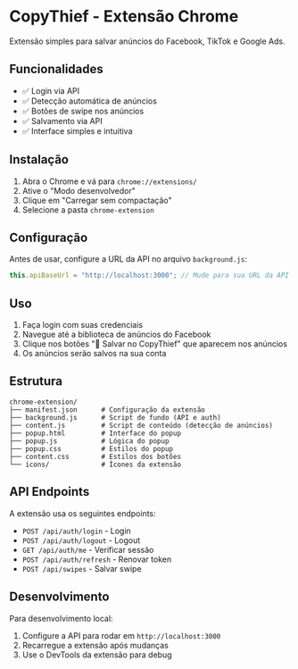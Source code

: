 # CopyThief - Extensão Chrome

Extensão simples para salvar anúncios do Facebook, TikTok e Google Ads.

## Funcionalidades

- ✅ Login via API
- ✅ Detecção automática de anúncios
- ✅ Botões de swipe nos anúncios
- ✅ Salvamento via API
- ✅ Interface simples e intuitiva

## Instalação

1. Abra o Chrome e vá para `chrome://extensions/`
2. Ative o "Modo desenvolvedor"
3. Clique em "Carregar sem compactação"
4. Selecione a pasta `chrome-extension`

## Configuração

Antes de usar, configure a URL da API no arquivo `background.js`:

```javascript
this.apiBaseUrl = "http://localhost:3000"; // Mude para sua URL da API
```

## Uso

1. Faça login com suas credenciais
2. Navegue até a biblioteca de anúncios do Facebook
3. Clique nos botões "💾 Salvar no CopyThief" que aparecem nos anúncios
4. Os anúncios serão salvos na sua conta

## Estrutura

```
chrome-extension/
├── manifest.json      # Configuração da extensão
├── background.js      # Script de fundo (API e auth)
├── content.js         # Script de conteúdo (detecção de anúncios)
├── popup.html         # Interface do popup
├── popup.js           # Lógica do popup
├── popup.css          # Estilos do popup
├── content.css        # Estilos dos botões
└── icons/             # Ícones da extensão
```

## API Endpoints

A extensão usa os seguintes endpoints:

- `POST /api/auth/login` - Login
- `POST /api/auth/logout` - Logout
- `GET /api/auth/me` - Verificar sessão
- `POST /api/auth/refresh` - Renovar token
- `POST /api/swipes` - Salvar swipe

## Desenvolvimento

Para desenvolvimento local:

1. Configure a API para rodar em `http://localhost:3000`
2. Recarregue a extensão após mudanças
3. Use o DevTools da extensão para debug 